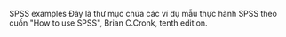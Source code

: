 SPSS examples
Đây là thư mục chứa các ví dụ mẫu thực hành SPSS theo cuốn "How to use SPSS", Brian C.Cronk, tenth edition.
